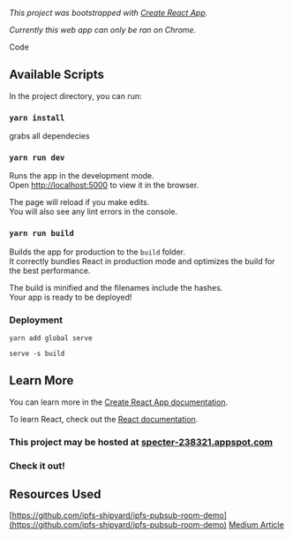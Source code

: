 *This project was bootstrapped with [Create React App](https://github.com/facebook/create-react-app).*

*Currently this web app can only be ran on Chrome.*


Code 
## Available Scripts

In the project directory, you can run:

###   `yarn install`

grabs all dependecies

### `yarn run dev`

Runs the app in the development mode.<br>
Open [http://localhost:5000](http://localhost:5000) to view it in the browser.

The page will reload if you make edits.<br>
You will also see any lint errors in the console.

### `yarn run build`

Builds the app for production to the `build` folder.<br>
It correctly bundles React in production mode and optimizes the build for the best performance.

The build is minified and the filenames include the hashes.<br>
Your app is ready to be deployed!

### Deployment

`yarn add global serve`

`serve -s build`

## Learn More

You can learn more in the [Create React App documentation](https://facebook.github.io/create-react-app/docs/getting-started).

To learn React, check out the [React documentation](https://reactjs.org/).

###  This project may be hosted at [specter-238321.appspot.com](https://specter-238321.appspot.com)
###  Check it out!

## Resources Used

[https://github.com/ipfs-shipyard/ipfs-pubsub-room-demo](https://github.com/ipfs-shipyard/ipfs-pubsub-room-demo)
[Medium Article](https://medium.com/@coderacademy/you-can-build-an-fb-messenger-style-chat-app-with-reactjs-heres-how-intermediate-211b523838ad)
